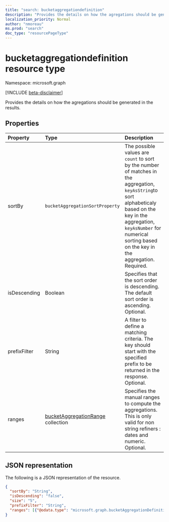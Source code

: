 ```yaml
---
title: "search: bucketaggregationdefinition"
description: "Provides the details on how the agregations should be generated in the results"
localization_priority: Normal
author: "nmoreau"
ms.prod: "search"
doc_type: "resourcePageType"
---
```


# bucketaggregationdefinition resource type

Namespace: microsoft.graph

[!INCLUDE [beta-disclaimer](../../includes/beta-disclaimer.md)]

Provides the details on how the agregations should be generated in the results.

## Properties

| Property     | Type        | Description |
|:-------------|:------------|:------------|
|sortBy|`bucketAggregationSortProperty`| The possible values are `count` to sort by the number of matches in the aggregation, `keyAsString`to sort alphabeticaly based on the key in the aggregation, `keyAsNumber` for numerical sorting based on the key in the aggregation. Required.
|isDescending|Boolean|Specifies that the sort order is descending. The default sort order is ascending. Optional.|
|prefixFilter|String|A filter to define a matching criteria. The key should start with the specified prefix to be returned in the response. Optional.|
|ranges|[bucketAggregationRange](bucketaggregationrange.md) collection|Specifies the manual ranges to compute the aggregations. This is only valid for non string refiners : dates and numeric. Optional.|

## JSON representation

The following is a JSON representation of the resource.

```json
{
  "sortBy": "String",
  "isDescending": "false",
  "size": "5",
  "prefixFilter": "String",
  "ranges": [{"@odata.type": "microsoft.graph.bucketAggregationDefinition"}]
}
```

<!-- uuid: 16cd6b66-4b1a-43a1-adaf-3a886856ed98
2019-02-04 14:57:30 UTC -->
<!-- {
  "type": "#page.annotation",
  "description": "sortProperty resource",
  "keywords": "",
  "section": "documentation",
  "tocPath": ""
}-->